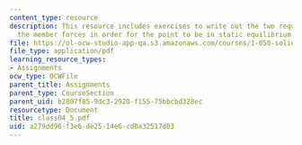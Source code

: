 ```yaml
---
content_type: resource
description: This resource includes exercises to write out the two requirements on
  the member forces in order for the point to be in static equilibrium.
file: https://ol-ocw-studio-app-qa.s3.amazonaws.com/courses/1-050-solid-mechanics-fall-2004/a279dd96f3e6de2514e6cd0a32517d03_class04_5.pdf
file_type: application/pdf
learning_resource_types:
- Assignments
ocw_type: OCWFile
parent_title: Assignments
parent_type: CourseSection
parent_uid: b2807f85-9dc3-2920-f155-75bbcbd328ec
resourcetype: Document
title: class04_5.pdf
uid: a279dd96-f3e6-de25-14e6-cd0a32517d03
---
```

